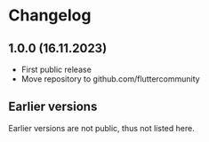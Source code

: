 # Changelog

## 1.0.0 (16.11.2023)

- First public release
- Move repository to github.com/fluttercommunity

## Earlier versions

Earlier versions are not public, thus not listed here.
